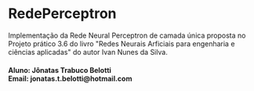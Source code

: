 <h1>RedePerceptron</h1>
<p>Implementação da Rede Neural Perceptron de camada única proposta no Projeto prático 3.6 do livro "Redes Neurais Arficiais para engenharia e ciências aplicadas" do autor Ivan Nunes da Silva.</p>

<h4>
Aluno: Jônatas Trabuco Belotti<br>
Email: jonatas.t.belotti@hotmail.com
</h4>
